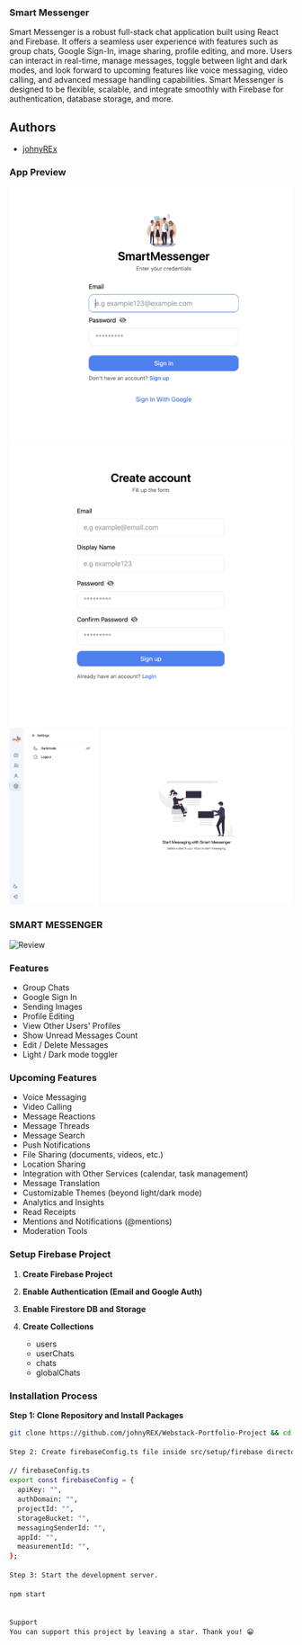 ### Smart Messenger

Smart Messenger is a robust full-stack chat application built using React and Firebase. It offers a seamless user experience with features such as group chats, Google Sign-In, image sharing, profile editing, and more. Users can interact in real-time, manage messages, toggle between light and dark modes, and look forward to upcoming features like voice messaging, video calling, and advanced message handling capabilities. Smart Messenger is designed to be flexible, scalable, and integrate smoothly with Firebase for authentication, database storage, and more.

## Authors

- [johnyREx](https://github.com/johnyREx)


### App Preview

![Sign In](./public/assets/SignIn.png)
![Sign Up](./public/assets/Signup.png)
![logged In](./public/assets/loggedIn.png)

### SMART MESSENGER
![Review](./public/assets/review.gif)

### Features

- Group Chats
- Google Sign In
- Sending Images
- Profile Editing
- View Other Users' Profiles
- Show Unread Messages Count
- Edit / Delete Messages
- Light / Dark mode toggler

### Upcoming Features

- Voice Messaging
- Video Calling
- Message Reactions
- Message Threads
- Message Search
- Push Notifications
- File Sharing (documents, videos, etc.)
- Location Sharing
- Integration with Other Services (calendar, task management)
- Message Translation
- Customizable Themes (beyond light/dark mode)
- Analytics and Insights
- Read Receipts
- Mentions and Notifications (@mentions)
- Moderation Tools

### Setup Firebase Project

1. **Create Firebase Project**
2. **Enable Authentication (Email and Google Auth)**
3. **Enable Firestore DB and Storage**

4. **Create Collections**
   - users
   - userChats
   - chats
   - globalChats

### Installation Process

**Step 1: Clone Repository and Install Packages**

```bash
git clone https://github.com/johnyREX/Webstack-Portfolio-Project && cd Webstack-Portfolio-Project && npm install

Step 2: Create firebaseConfig.ts file inside src/setup/firebase directory.

// firebaseConfig.ts
export const firebaseConfig = {
  apiKey: "",
  authDomain: "",
  projectId: "",
  storageBucket: "",
  messagingSenderId: "",
  appId: "",
  measurementId: "",
};

Step 3: Start the development server.

npm start


Support
You can support this project by leaving a star. Thank you! 😁

